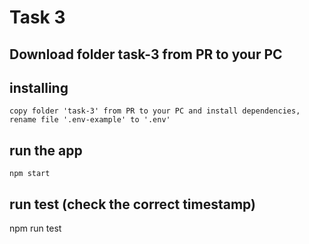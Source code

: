 # Task 3

## Download folder task-3 from PR to your PC

## installing
```
copy folder 'task-3' from PR to your PC and install dependencies, rename file '.env-example' to '.env'
```
## run the app
```
npm start
```
## run test (check the correct timestamp)
npm run test